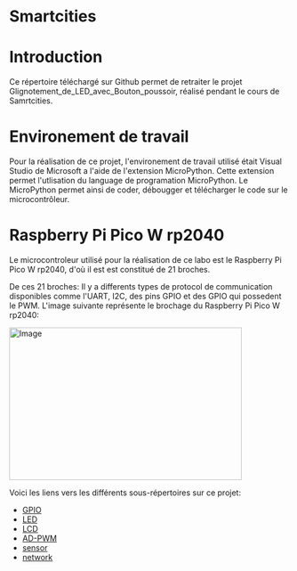 # Smartcities
# Introduction
Ce répertoire téléchargé sur Github permet de retraiter le projet Glignotement_de_LED_avec_Bouton_poussoir, réalisé pendant le cours de Samrtcities. 

# Environement de travail

Pour la réalisation de ce projet, l'environement de travail utilisé était Visual Studio de Microsoft a l'aide de l'extension MicroPython.
Cette extension permet l'utlisation du language de programation MicroPython. Le MicroPython permet ainsi de coder, débougger et télécharger le code sur le microcontrôleur.

# Raspberry Pi Pico W rp2040

Le microcontroleur utilisé pour la réalisation de ce labo est le Raspberry Pi Pico W rp2040, d'où il  est est constitué de 21 broches.

De ces 21 broches: Il y a differents types de protocol de communication disponibles comme l'UART, I2C, des pins GPIO et des GPIO qui possedent le PWM.
L'image suivante représente le brochage du Raspberry Pi Pico W rp2040:

<img width="418" height="274" alt="Image" src="https://github.com/user-attachments/assets/ab606267-f51e-47b3-9563-2e294ae2c421" />

Voici les liens vers les différents sous-répertoires sur ce projet:
- [GPIO](GPIO)
- [LED](LED)
- [LCD](LCD)
- [AD-PWM](AD-PWM)
- [sensor](sensor)
- [network](network)

  

